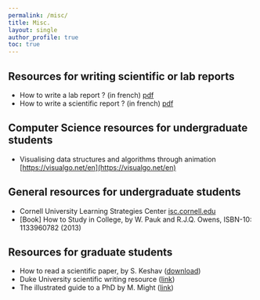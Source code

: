 ```yaml
---
permalink: /misc/
title: Misc.
layout: single
author_profile: true
toc: true
---
```

## Resources for writing scientific or lab reports
* How to write a lab report ? (in french) [pdf](https://ajeannin.github.io/assets/pdf/methodo_compte_rendu.pdf)
* How to write a scientific report ? (in french) [pdf](https://ajeannin.github.io/assets/pdf/redaction_rapport_scientifique.pdf)

## Computer Science resources for undergraduate students
* Visualising data structures and algorithms through animation [https://visualgo.net/en](https://visualgo.net/en)

## General resources for undergraduate students
* Cornell University Learning Strategies Center [isc.cornell.edu](http://lsc.cornell.edu/study-skills/read-about/)
* [Book] How to Study in College, by W. Pauk and R.J.Q. Owens, ISBN-10: 1133960782 (2013)

## Resources for graduate students
* How to read a scientific paper, by S. Keshav ([download](https://web.stanford.edu/class/ee384m/Handouts/HowtoReadPaper.pdf))
* Duke University scientific writing resource ([link](https://cgi.duke.edu/web/sciwriting/index.php))
* The illustrated guide to a PhD by M. Might ([link](http://matt.might.net/articles/phd-school-in-pictures/))
